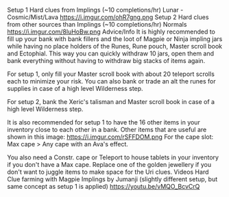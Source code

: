Setup 1
Hard clues from Implings (~10 completions/hr)
Lunar - Cosmic/Mist/Lava
https://i.imgur.com/ohR7gng.png
Setup 2
Hard clues from other sources than Implings (~10 completions/hr)
Normals
https://i.imgur.com/8luHoBw.png
Advice/Info
It is highly recommended to fill up your bank with bank fillers and the loot of Magpie or Ninja impling jars while having no place holders of the Runes, Rune pouch, Master scroll book and Ectophial. This way you can quickly withdraw 10 jars, open them and bank everything without having to withdraw big stacks of items again.

For setup 1, only fill your Master scroll book with about 20 teleport scrolls each to minimize your risk. You can also bank or trade an alt the runes for supplies in case of a high level Wilderness step.

For setup 2, bank the Xeric's talisman and Master scroll book in case of a high level Wilderness step.

It is also recommended for setup 1 to have the 16 other items in your inventory close to each other in a bank. Other items that are useful are shown in this image:
https://i.imgur.com/rSFFDOM.png 
For the cape slot: Max cape > Any cape with an Ava's effect.

You also need a Constr. cape or Teleport to house tablets in your inventory if you don't have a Max cape. Replace one of the golden jewellery if you don't want to juggle items to make space for the Uri clues.
Videos
Hard Clue farming with Magpie Implings by Jumanji (slightly different setup, but same concept as setup 1 is applied)
https://youtu.be/vMQO_BcvCrQ
